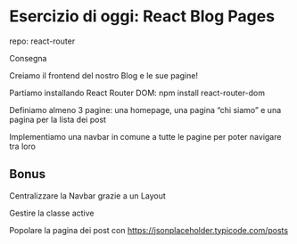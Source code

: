 # Esercizio di oggi: React Blog Pages
repo: react-router

Consegna

Creiamo il frontend del nostro Blog e le sue pagine!

Partiamo installando React Router DOM: npm install react-router-dom

Definiamo almeno 3 pagine: una homepage, una pagina “chi siamo” e una pagina per la lista dei post

Implementiamo una navbar in comune a tutte le pagine per poter navigare tra loro

## Bonus

Centralizzare la Navbar grazie a un Layout

Gestire la classe active

Popolare la pagina dei post con https://jsonplaceholder.typicode.com/posts

